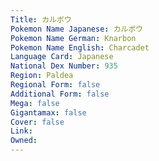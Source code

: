 ```yaml
---
﻿Title: カルボウ
Pokemon Name Japanese: カルボウ
Pokemon Name German: Knarbon
Pokemon Name English: Charcadet
Language Card: Japanese
National Dex Number: 935
Region: Paldea
Regional Form: false
Additional Form: false
Mega: false
Gigantamax: false
Cover: false
Link: 
Owned: 
---
```

